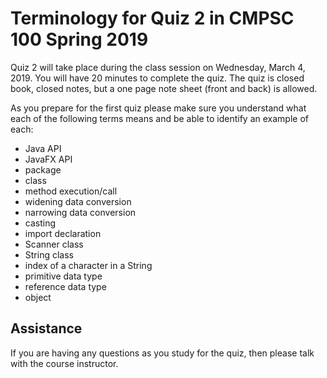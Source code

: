 # Terminology for Quiz 2 in CMPSC 100 Spring 2019

Quiz 2 will take place during the class session on Wednesday, March 4, 2019.
You will have 20 minutes to complete the quiz.
The quiz is closed book, closed notes, but a one page note
sheet (front and back) is allowed.

As you prepare for the first quiz please make sure you understand
what each of the following terms means and be able to identify an example of each:

* Java API
* JavaFX API
* package
* class
* method execution/call
* widening data conversion
* narrowing data conversion
* casting
* import declaration
* Scanner class
* String class
* index of a character in a String
* primitive data type
* reference data type
* object

## Assistance

If you are having any questions as you study for the quiz, then please talk
with  the course instructor.
